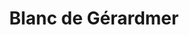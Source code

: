 ---
title: "Blanc de Gérardmer"
url: /gerardmer/blanc-de-gerardmer-rue-charles-de-gaulle/
shop: Allgemein
---